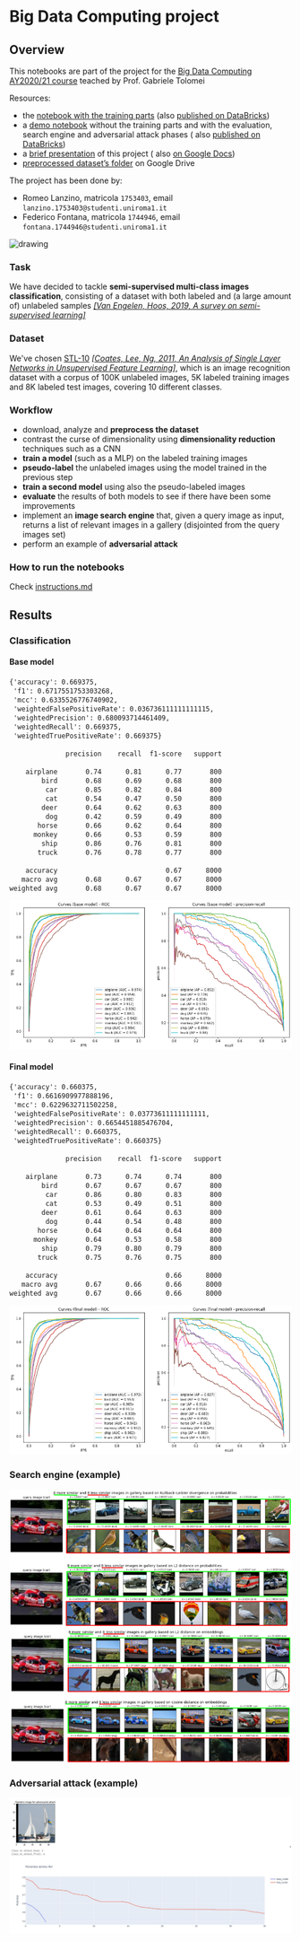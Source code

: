 # Big Data Computing project

 ## Overview

This notebooks are part of the project for
the [Big Data Computing AY2020/21 course](https://github.com/gtolomei/big-data-computing) teached by Prof. Gabriele
Tolomei

Resources:

- the [notebook with the training parts](https://github.com/rom42pla/big_data_project/blob/main/notebook_training.ipynb) 
  (also [published on DataBricks](https://databricks-prod-cloudfront.cloud.databricks.com/public/4027ec902e239c93eaaa8714f173bcfc/3816168353014773/3331917203481792/3248872990014382/latest.html))
- a [demo notebook](https://github.com/rom42pla/big_data_project/blob/main/notebook_demo.ipynb) without the training
  parts and with the evaluation, search engine and adversarial attack phases (
  also [published on DataBricks](https://databricks-prod-cloudfront.cloud.databricks.com/public/4027ec902e239c93eaaa8714f173bcfc/3816168353014773/3017902888537112/3248872990014382/latest.html))
- a [brief presentation](https://github.com/rom42pla/big_data_project/blob/main/presentation.pdf) of this project (
  also [on Google Docs](https://drive.google.com/file/d/1U7q5Gj-56AYK8tfbTeIhcAZjBH98TB51/view?usp=sharing))
- [preprocessed dataset’s folder](https://drive.google.com/drive/u/1/folders/1te7m9u-FkjxYeopz1AG6N4wP-GoMDyBi) on
  Google Drive

The project has been done by:

- Romeo Lanzino, matricola `1753403`, email `lanzino.1753403@studenti.uniroma1.it`
- Federico Fontana, matricola `1744946`, email `fontana.1744946@studenti.uniroma1.it`

<img src="https://www.chimicifisici.it/wp-content/uploads/2019/04/Sapienza_logo-1024x307.png" alt="drawing" width="400"/>

### Task

We have decided to tackle **semi-supervised multi-class images classification**, consisting of a dataset with both
labeled and (a large amount of) unlabeled samples [_\[Van Engelen, Hoos, 2019, A survey on semi-supervised
learning\]_](https://link.springer.com/content/pdf/10.1007/s10994-019-05855-6.pdf)

### Dataset

We've chosen [STL-10](https://cs.stanford.edu/~acoates/stl10/) [_\[Coates, Lee, Ng, 2011, An Analysis of Single Layer
Networks in Unsupervised Feature Learning\]_](https://cs.stanford.edu/~acoates/papers/coatesleeng_aistats_2011.pdf),
which is an image recognition dataset with a corpus of 100K unlabeled images, 5K labeled training images and 8K labeled
test images, covering 10 different classes.

### Workflow

- download, analyze and **preprocess the dataset**
- contrast the curse of dimensionality using **dimensionality reduction** techniques such as a CNN
- **train a model** (such as a MLP) on the labeled training images
- **pseudo-label** the unlabeled images using the model trained in the previous step
- **train a second model** using also the pseudo-labeled images
- **evaluate** the results of both models to see if there have been some improvements
- implement an **image search engine** that, given a query image as input, returns a list of relevant images in a
  gallery (disjointed from the query images set)
- perform an example of **adversarial attack**

### How to run the notebooks

Check [instructions.md](instructions.md)

## Results

### Classification

#### Base model

```
{'accuracy': 0.669375,
 'f1': 0.6717551753303268,
 'mcc': 0.6335526776740902,
 'weightedFalsePositiveRate': 0.036736111111111115,
 'weightedPrecision': 0.680093714461409,
 'weightedRecall': 0.669375,
 'weightedTruePositiveRate': 0.669375}
 
              precision    recall  f1-score   support

    airplane       0.74      0.81      0.77       800
        bird       0.68      0.69      0.68       800
         car       0.85      0.82      0.84       800
         cat       0.54      0.47      0.50       800
        deer       0.64      0.62      0.63       800
         dog       0.42      0.59      0.49       800
       horse       0.66      0.62      0.64       800
      monkey       0.66      0.53      0.59       800
        ship       0.86      0.76      0.81       800
       truck       0.76      0.78      0.77       800

    accuracy                           0.67      8000
   macro avg       0.68      0.67      0.67      8000
weighted avg       0.68      0.67      0.67      8000
```

![roc_base](images/roc_base.png)

#### Final model

```
{'accuracy': 0.660375,
 'f1': 0.6616909977888196,
 'mcc': 0.6229632711502258,
 'weightedFalsePositiveRate': 0.03773611111111111,
 'weightedPrecision': 0.6654451885476704,
 'weightedRecall': 0.660375,
 'weightedTruePositiveRate': 0.660375}
 
              precision    recall  f1-score   support

    airplane       0.73      0.74      0.74       800
        bird       0.67      0.67      0.67       800
         car       0.86      0.80      0.83       800
         cat       0.53      0.49      0.51       800
        deer       0.61      0.64      0.63       800
         dog       0.44      0.54      0.48       800
       horse       0.64      0.64      0.64       800
      monkey       0.64      0.53      0.58       800
        ship       0.79      0.80      0.79       800
       truck       0.75      0.76      0.75       800

    accuracy                           0.66      8000
   macro avg       0.67      0.66      0.66      8000
weighted avg       0.67      0.66      0.66      8000
```

![roc_final](images/roc_final.png)

### Search engine (example)

![search_engine_results_probabilities](images/search_engine_results_probabilities.png)
![search_engine_results_embeddings](images/search_engine_results_embeddings.png)

### Adversarial attack (example)

![adversarial_attack_example](images/adversarial_attack_example.jpeg)
